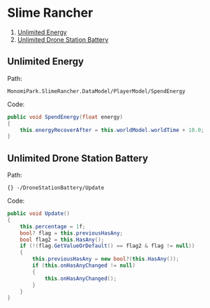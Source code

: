 # Slime Rancher

1. [Unlimited Energy](#unlimited-energy)
2. [Unlimited Drone Station Battery](#unlimited-drone-station-battery)

## Unlimited Energy

Path:

    MonomiPark.SlimeRancher.DataModel/PlayerModel/SpendEnergy

Code:

```C#
public void SpendEnergy(float energy)
{
	this.energyRecoverAfter = this.worldModel.worldTime + 10.0;
}
```

## Unlimited Drone Station Battery

Path:

    {} -/DroneStationBattery/Update

Code:

```C#
public void Update()
{
	this.percentage = 1f;
	bool? flag = this.previousHasAny;
	bool flag2 = this.HasAny();
	if (!(flag.GetValueOrDefault() == flag2 & flag != null))
	{
		this.previousHasAny = new bool?(this.HasAny());
		if (this.onHasAnyChanged != null)
		{
			this.onHasAnyChanged();
		}
	}
}
```

